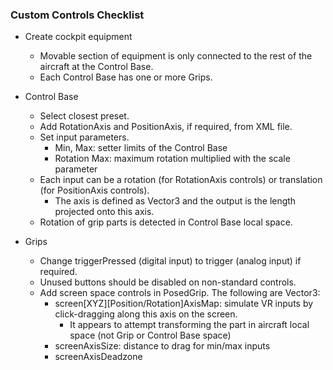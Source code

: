 ### Custom Controls Checklist

- Create cockpit equipment
  - Movable section of equipment is only connected to the rest of the aircraft at the Control Base.
  - Each Control Base has one or more Grips.

- Control Base
  - Select closest preset.
  - Add RotationAxis and PositionAxis, if required, from XML file.
  - Set input parameters.
    - Min, Max: setter limits of the Control Base
    - Rotation Max: maximum rotation multiplied with the scale parameter
  - Each input can be a rotation (for RotationAxis controls) or translation (for PositionAxis controls).
    - The axis is defined as Vector3 and the output is the length projected onto this axis.
  - Rotation of grip parts is detected in Control Base local space.

- Grips
  - Change triggerPressed (digital input) to trigger (analog input) if required.
  - Unused buttons should be disabled on non-standard controls.
  - Add screen space controls in PosedGrip. The following are Vector3:
    - screen[XYZ]\[Position/Rotation]AxisMap: simulate VR inputs by click-dragging along this axis on the screen.
      - It appears to attempt transforming the part in aircraft local space (not Grip or Control Base space)
    - screenAxisSize: distance to drag for min/max inputs
    - screenAxisDeadzone
